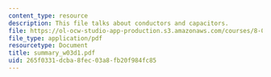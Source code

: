 ```yaml
---
content_type: resource
description: This file talks about conductors and capacitors.
file: https://ol-ocw-studio-app-production.s3.amazonaws.com/courses/8-02-physics-ii-electricity-and-magnetism-spring-2007/265f0331dcba8fec03a8fb20f984fc85_summary_w03d1.pdf
file_type: application/pdf
resourcetype: Document
title: summary_w03d1.pdf
uid: 265f0331-dcba-8fec-03a8-fb20f984fc85
---
```

